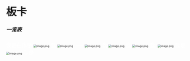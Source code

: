 # 板卡

##### 一览表

 <font color="white"> 我是白体字 </font><img src="https://s2.loli.net/2023/09/19/YAouarjC5WBl1qm.png" alt="image.png" style="zoom:50%;" /> <font color="white"> 我</font>  <img src="https://s2.loli.net/2023/09/19/kZVi4lMGmOvgFBI.png" alt="image.png" style="zoom:50%;" />  <font color="white"> ---</font>   <img src="https://s2.loli.net/2023/09/19/PC7GRDtu6JvgkjI.png" alt="image.png" style="zoom:50%;" /><font color="white"> 我</font>   <img src="https://s2.loli.net/2023/09/19/ZjSdhN9GIE47pAF.png" alt="image.png" style="zoom:50%;" /><font color="white"> 我</font>   <img src="https://s2.loli.net/2023/09/19/sYWw9hTB4vG5kFN.png" alt="image.png" style="zoom:50%;" /> <font color="white"> 我 </font>   <img src="https://s2.loli.net/2023/09/19/lOwRuISHCXmBtFr.png" alt="image.png" style="zoom:50%;" /> <font color="white"> 我是</font>  <img src="https://s2.loli.net/2023/09/19/u6BbOxn83RLwFpj.png" alt="image.png" style="zoom:50%;" /> <font color="white"> 我是 </font> 

